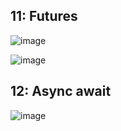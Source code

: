 ## 11: Futures
![image](https://github.com/ItzelFuentes/IAFC_Portafolio_Evidencias_DDI_GIDS4093/assets/106613946/e1fb1711-1304-441e-9258-8f79b3428fe9)

![image](https://github.com/ItzelFuentes/IAFC_Portafolio_Evidencias_DDI_GIDS4093/assets/106613946/62481a4e-53e6-4134-b617-62c121488b4d)

## 12: Async await
![image](https://github.com/ItzelFuentes/IAFC_Portafolio_Evidencias_DDI_GIDS4093/assets/106613946/7df3d97d-4393-49d4-b0a4-da2ae8f73100)

